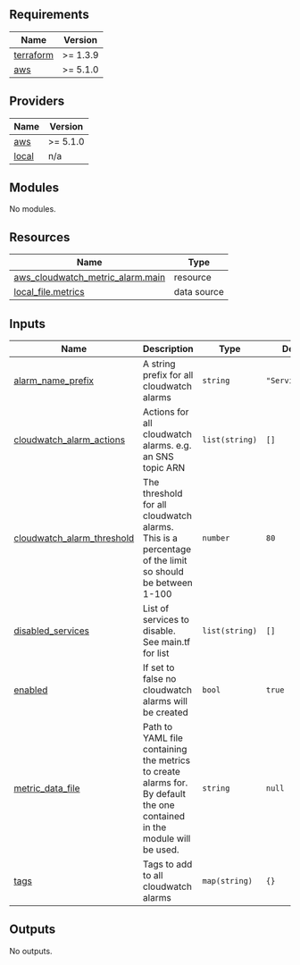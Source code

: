 ## Requirements

| Name | Version |
|------|---------|
| <a name="requirement_terraform"></a> [terraform](#requirement\_terraform) | >= 1.3.9 |
| <a name="requirement_aws"></a> [aws](#requirement\_aws) | >= 5.1.0 |

## Providers

| Name | Version |
|------|---------|
| <a name="provider_aws"></a> [aws](#provider\_aws) | >= 5.1.0 |
| <a name="provider_local"></a> [local](#provider\_local) | n/a |

## Modules

No modules.

## Resources

| Name | Type |
|------|------|
| [aws_cloudwatch_metric_alarm.main](https://registry.terraform.io/providers/hashicorp/aws/latest/docs/resources/cloudwatch_metric_alarm) | resource |
| [local_file.metrics](https://registry.terraform.io/providers/hashicorp/local/latest/docs/data-sources/file) | data source |

## Inputs

| Name | Description | Type | Default | Required |
|------|-------------|------|---------|:--------:|
| <a name="input_alarm_name_prefix"></a> [alarm\_name\_prefix](#input\_alarm\_name\_prefix) | A string prefix for all cloudwatch alarms | `string` | `"ServiceQuota"` | no |
| <a name="input_cloudwatch_alarm_actions"></a> [cloudwatch\_alarm\_actions](#input\_cloudwatch\_alarm\_actions) | Actions for all cloudwatch alarms. e.g. an SNS topic ARN | `list(string)` | `[]` | no |
| <a name="input_cloudwatch_alarm_threshold"></a> [cloudwatch\_alarm\_threshold](#input\_cloudwatch\_alarm\_threshold) | The threshold for all cloudwatch alarms. This is a percentage of the limit so should be between 1-100 | `number` | `80` | no |
| <a name="input_disabled_services"></a> [disabled\_services](#input\_disabled\_services) | List of services to disable. See main.tf for list | `list(string)` | `[]` | no |
| <a name="input_enabled"></a> [enabled](#input\_enabled) | If set to false no cloudwatch alarms will be created | `bool` | `true` | no |
| <a name="input_metric_data_file"></a> [metric\_data\_file](#input\_metric\_data\_file) | Path to YAML file containing the metrics to create alarms for. By default the one contained in the module will be used. | `string` | `null` | no |
| <a name="input_tags"></a> [tags](#input\_tags) | Tags to add to all cloudwatch alarms | `map(string)` | `{}` | no |

## Outputs

No outputs.
